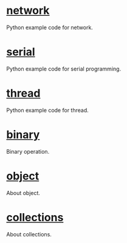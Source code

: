 # [network](network)
Python example code for network.

# [serial](serial)
Python example code for serial programming.

# [thread](thread)
Python example code for thread.

# [binary](binary.md)
Binary operation.

# [object](object.md)
About object.

# [collections](collections.md)
About collections.